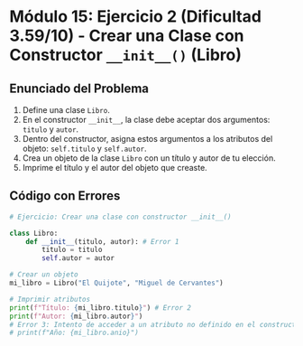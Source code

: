 # Módulo 15: Ejercicio 2 (Dificultad 3.59/10) - Crear una Clase con Constructor `__init__()` (Libro)

## Enunciado del Problema

1.  Define una clase `Libro`.
2.  En el constructor `__init__`, la clase debe aceptar dos argumentos: `titulo` y `autor`.
3.  Dentro del constructor, asigna estos argumentos a los atributos del objeto: `self.titulo` y `self.autor`.
4.  Crea un objeto de la clase `Libro` con un título y autor de tu elección.
5.  Imprime el título y el autor del objeto que creaste.

## Código con Errores

```python
# Ejercicio: Crear una clase con constructor __init__()

class Libro:
    def __init__(titulo, autor): # Error 1
        titulo = titulo
        self.autor = autor

# Crear un objeto
mi_libro = Libro("El Quijote", "Miguel de Cervantes")

# Imprimir atributos
print(f"Título: {mi_libro.titulo}") # Error 2
print(f"Autor: {mi_libro.autor}")
# Error 3: Intento de acceder a un atributo no definido en el constructor
# print(f"Año: {mi_libro.anio}")
```
